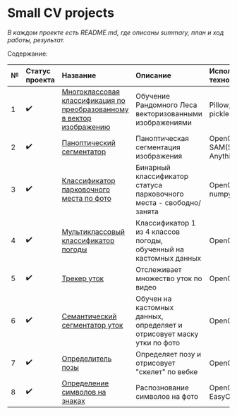 # Small CV projects
 
*В каждом проекте есть README.md, где описаны summary, план и ход работы, результат.*

Содержание:

| № |Статус проекта | Название | Описание  | Использованные технологии |
| :-| :------------ |:---------| :---------| :-------------------------|
| 1 |:heavy_check_mark:| [Многоклассовая классификация по преобразованному в вектор изображению](https://github.com/Vdol22/Small-CV-projects/tree/main/Classiffier-feature-extraction) | Обучение Рандомного Леса векторизованными изображениями | Pillow, SKlearn, pickle |
| 2 |:heavy_check_mark:| [Паноптический сегментатор](https://github.com/Vdol22/Small-CV-projects/tree/main/Panoptic-segmentation-SAM) | Паноптическая сегментация изображения | OpenCV, SAM(Segment Anything) |
| 3 |:heavy_check_mark:| [Классификатор парковочного места по фото](https://github.com/Vdol22/Small-CV-projects/tree/main/Parkinglot-classifier) | Бинарный классификатор статуса парковочного места - свободно/занята | OpenCV, SKlearn, numpy, pickle |
| 4 |:heavy_check_mark:| [Мультиклассовый классификатор погоды](https://github.com/Vdol22/Small-CV-projects/tree/main/Yolo-v8-custom-train-multicalssifier) | Классификатор 1 из 4 классов погоды, обученный на кастомных данных | OpenCV, YOLOv8 |
| 5 |:heavy_check_mark:| [Трекер уток](https://github.com/Vdol22/Small-CV-projects/tree/main/Yolo-v8-object-tracker) | Отслеживает множество уток по видео | OpenCV, YOLOv8 |
| 6 |:heavy_check_mark:| [Семантический сегментатор уток](https://github.com/Vdol22/Small-CV-projects/tree/main/Yolo-v8-semantic-segmentation) | Обучен на кастомных данных, определяет и отрисовует маску утки по фото | OpenCV, YOLOv8 |
| 7 |:heavy_check_mark:| [Определитель позы](https://github.com/Vdol22/Small-CV-projects/tree/main/Yolo-v8-pose-detection) | Определяет позу и отрисовует "скелет" по вебке | OpenCV, YOLOv8 |
| 8 |:heavy_check_mark:| [Определение символов на знаках](https://github.com/Vdol22/Small-CV-projects/tree/main/EasyOCR) | Распознование символов на фото | OpenCV, EasyOCR |
